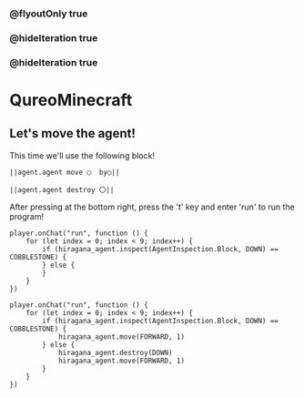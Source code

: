 ### @flyoutOnly true
### @hideIteration true
### @hideIteration true
# QureoMinecraft

## Let's move the agent!

This time we'll use the following block!

``||agent.agent move ◯  by◯||``

``||agent.agent destroy 〇||``

After pressing [](https://raw.githubusercontent.com/camp-minecraft/TechkidsCampTutorial/master/images/playbutton.png) at the bottom right, press the 't' key and enter 'run' to run the program!

```template
player.onChat("run", function () {
    for (let index = 0; index < 9; index++) {
        if (hiragana_agent.inspect(AgentInspection.Block, DOWN) == COBBLESTONE) {
        } else {
        }
    }
})
```
```ghost
player.onChat("run", function () {
    for (let index = 0; index < 9; index++) {
        if (hiragana_agent.inspect(AgentInspection.Block, DOWN) == COBBLESTONE) {
            hiragana_agent.move(FORWARD, 1)
        } else {
            hiragana_agent.destroy(DOWN)
            hiragana_agent.move(FORWARD, 1)
        }
    }
})
```